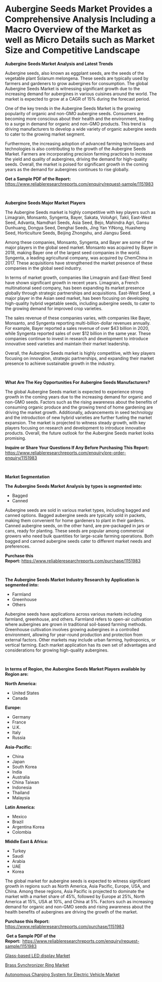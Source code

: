 <p><h1>Aubergine Seeds Market Provides a Comprehensive Analysis Including a Macro Overview of the Market as well as Micro Details such as Market Size and Competitive Landscape</h1></p><p><strong>Aubergine Seeds Market Analysis and Latest Trends</strong></p>
<p><p>Aubergine seeds, also known as eggplant seeds, are the seeds of the vegetable plant Solanum melongena. These seeds are typically used by farmers and gardeners to grow aubergines for consumption. The global Aubergine Seeds Market is witnessing significant growth due to the increasing demand for aubergines in various cuisines around the world. The market is expected to grow at a CAGR of 15% during the forecast period.</p><p>One of the key trends in the Aubergine Seeds Market is the growing popularity of organic and non-GMO aubergine seeds. Consumers are becoming more conscious about their health and the environment, leading to a surge in demand for organic and non-GMO products. This trend is driving manufacturers to develop a wide variety of organic aubergine seeds to cater to the growing market segment.</p><p>Furthermore, the increasing adoption of advanced farming techniques and technologies is also contributing to the growth of the Aubergine Seeds Market. Farmers are incorporating precision farming practices to increase the yield and quality of aubergines, driving the demand for high-quality seeds. Overall, the market is poised for significant growth in the coming years as the demand for aubergines continues to rise globally.</p></p>
<p><strong>Get a Sample PDF of the Report:&nbsp;</strong> <a href="https://www.reliableresearchreports.com/enquiry/request-sample/1151983">https://www.reliableresearchreports.com/enquiry/request-sample/1151983</a></p>
<p>&nbsp;</p>
<p><strong>Aubergine Seeds Major Market Players</strong></p>
<p><p>The Aubergine Seeds market is highly competitive with key players such as Limagrain, Monsanto, Syngenta, Bayer, Sakata, VoloAgri, Takii, East-West Seed, Advanta, Namdhari Seeds, Asia Seed, Bejo, Mahindra Agri, Gansu Dunhuang, Dongya Seed, Denghai Seeds, Jing Yan YiNong, Huasheng Seed, Horticulture Seeds, Beijing Zhongshu, and Jiangsu Seed. </p><p>Among these companies, Monsanto, Syngenta, and Bayer are some of the major players in the global seed market. Monsanto was acquired by Bayer in 2018, making Bayer one of the largest seed companies in the world. Syngenta, a leading agricultural company, was acquired by ChemChina in 2017. These acquisitions have strengthened the market presence of these companies in the global seed industry.</p><p>In terms of market growth, companies like Limagrain and East-West Seed have shown significant growth in recent years. Limagrain, a French multinational seed company, has been expanding its market presence globally through strategic partnerships and acquisitions. East-West Seed, a major player in the Asian seed market, has been focusing on developing high-quality hybrid vegetable seeds, including aubergine seeds, to cater to the growing demand for improved crop varieties.</p><p>The sales revenue of these companies varies, with companies like Bayer, Monsanto, and Syngenta reporting multi-billion-dollar revenues annually. For example, Bayer reported a sales revenue of over $43 billion in 2020, while Syngenta reported sales of over $12 billion in the same year. These companies continue to invest in research and development to introduce innovative seed varieties and maintain their market leadership.</p><p>Overall, the Aubergine Seeds market is highly competitive, with key players focusing on innovation, strategic partnerships, and expanding their market presence to achieve sustainable growth in the industry.</p></p>
<p>&nbsp;</p>
<p><strong>What Are The Key Opportunities For Aubergine Seeds Manufacturers?</strong></p>
<p><p>The global Aubergine Seeds market is expected to experience strong growth in the coming years due to the increasing demand for organic and non-GMO seeds. Factors such as the rising awareness about the benefits of consuming organic produce and the growing trend of home gardening are driving the market growth. Additionally, advancements in seed technology and the introduction of new hybrid varieties are further fueling the market expansion. The market is projected to witness steady growth, with key players focusing on research and development to introduce innovative products. Overall, the future outlook for the Aubergine Seeds market looks promising.</p></p>
<p><strong>Inquire or Share Your Questions If Any Before Purchasing This Report:</strong> <a href="https://www.reliableresearchreports.com/enquiry/pre-order-enquiry/1151983">https://www.reliableresearchreports.com/enquiry/pre-order-enquiry/1151983</a></p>
<p>&nbsp;</p>
<p><strong>Market Segmentation</strong></p>
<p><strong>The Aubergine Seeds Market Analysis by types is segmented into:</strong></p>
<p><ul><li>Bagged</li><li>Canned</li></ul></p>
<p><p>Aubergine seeds are sold in various market types, including bagged and canned options. Bagged aubergine seeds are typically sold in packets, making them convenient for home gardeners to plant in their gardens. Canned aubergine seeds, on the other hand, are pre-packaged in jars or cans, ready for planting. These seeds are popular among commercial growers who need bulk quantities for large-scale farming operations. Both bagged and canned aubergine seeds cater to different market needs and preferences.</p></p>
<p><strong>Purchase this Report:&nbsp;</strong><a href="https://www.reliableresearchreports.com/purchase/1151983">https://www.reliableresearchreports.com/purchase/1151983</a></p>
<p>&nbsp;</p>
<p><strong>The Aubergine Seeds Market Industry Research by Application is segmented into:</strong></p>
<p><ul><li>Farmland</li><li>Greenhouse</li><li>Others</li></ul></p>
<p><p>Aubergine seeds have applications across various markets including farmland, greenhouse, and others. Farmland refers to open-air cultivation where aubergines are grown in traditional soil-based farming methods. Greenhouse cultivation involves growing aubergines in a controlled environment, allowing for year-round production and protection from external factors. Other markets may include urban farming, hydroponics, or vertical farming. Each market application has its own set of advantages and considerations for growing high-quality aubergines.</p></p>
<p>&nbsp;</p>
<p><strong>In terms of Region, the Aubergine Seeds Market Players available by Region are:</strong></p>
<p>
    <p> <strong> North America: </strong>
        <ul>
            <li>United States</li>
            <li>Canada</li>
        </ul>
        </p> 
    <p> <strong> Europe: </strong>
        <ul>
            <li>Germany</li>
            <li>France</li>
            <li>U.K.</li>
            <li>Italy</li>
            <li>Russia</li>
        </ul>
        </p> 
    <p> <strong> Asia-Pacific: </strong>
        <ul>
            <li>China</li>
            <li>Japan</li>
            <li>South Korea</li>
            <li>India</li>
            <li>Australia</li>
            <li>China Taiwan</li>
            <li>Indonesia</li>
            <li>Thailand</li>
            <li>Malaysia</li>
        </ul>
        </p> 
    <p> <strong> Latin America: </strong>
        <ul>
            <li>Mexico</li>
            <li>Brazil</li>
            <li>Argentina Korea</li>
            <li>Colombia</li>
        </ul>
        </p> 
    <p> <strong> Middle East & Africa: </strong>
        <ul>
            <li>Turkey</li>
            <li>Saudi</li>
            <li>Arabia</li>
            <li>UAE</li>
            <li>Korea</li>
        </ul>
    </p>
    </p>
<p><p>The global market for aubergine seeds is expected to witness significant growth in regions such as North America, Asia Pacific, Europe, USA, and China. Among these regions, Asia Pacific is projected to dominate the market with a market share of 45%, followed by Europe at 25%, North America at 15%, USA at 10%, and China at 5%. Factors such as increasing demand for organic and non-GMO seeds and rising awareness about the health benefits of aubergines are driving the growth of the market.</p></p>
<p><strong>Purchase this Report: </strong><a href="https://www.reliableresearchreports.com/purchase/1151983">https://www.reliableresearchreports.com/purchase/1151983</a></p>
<p>&nbsp;<strong>Get a Sample PDF of the Report:&nbsp;&nbsp;</strong><a href="https://www.reliableresearchreports.com/enquiry/request-sample/1151983">https://www.reliableresearchreports.com/enquiry/request-sample/1151983</a></p>
<p><strong></strong></p>
<p><p><a href="https://view.publitas.com/reportprime-1/glass-based-led-display-market-size-and-growth-market-segmentation-regional-and-country-breakdowns-and-market-trends-for-period-from-2024-2031/">Glass-based LED display Market</a></p><p><a href="https://view.publitas.com/reportprime-1/global-brass-synchronizer-ring-market-size-and-market-trends-insights-and-projections-from-2024-to-2031/">Brass Synchronizer Ring Market</a></p><p><a href="https://view.publitas.com/reportprime-1/autonomous-charging-system-for-electric-vehicle-market-growth-market-trends-covid-19-impact-and-forecasts-for-period-from-2024-2031/">Autonomous Charging System for Electric Vehicle Market</a></p></p>